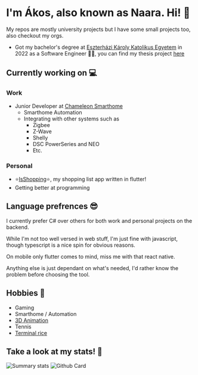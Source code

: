 # I'm Ákos, also known as Naara. Hi! 🦌

My repos are mostly university projects but I have some small projects too, also checkout my orgs.

- Got my bachelor's degree at [Eszterházi Károly Katolikus Egyetem](https://uni-eszterhazy.hu/) in 2022 as a Software Engineer 👨‍🎓, you can find my thesis project [here](https://github.com/LovaszAkos/Szakdolgozat-FMNUMU)

## Currently working on 💻

### Work

- Junior Developer at [Chameleon Smarthome](https://chameleon-smarthome.com/en)
  - Smarthome Automation
  - Integrating with other systems such as
    - Zigbee
    - Z-Wave
    - Shelly
    - DSC PowerSeries and NEO
    - Etc.

### Personal

- ⭐[IsShopping](https://github.com/Fasz-kivan/IsShopping)⭐, my shopping list app written in flutter!
- Getting better at programming

## Language prefrences 😎

I currently prefer C# over others for both work and personal projects on the backend.

While I'm not too well versed in web stuff, I'm just fine with javascript, though typescript is a nice spin for obvious reasons.

On mobile only flutter comes to mind, miss me with that react native.

Anything else is just dependant on what's needed, I'd rather know the problem before choosing the tool.

## Hobbies 🎾

- Gaming
- Smarthome / Automation
- [3D Animation](https://www.youtube.com/channel/UCZQChD4t6bSUw8aIYM1SMFA)
- Tennis
- [Terminal rice](https://github.com/Lovasz-Akos/ConfigPool/tree/main/terminal)

## Take a look at my stats! 🍕

![Summary stats](http://github-profile-summary-cards.vercel.app/api/cards/stats?username=Lovasz-Akos&theme=dracula) 
![Github Card](http://github-profile-summary-cards.vercel.app/api/cards/profile-details?username=Lovasz-Akos&theme=dracula)

